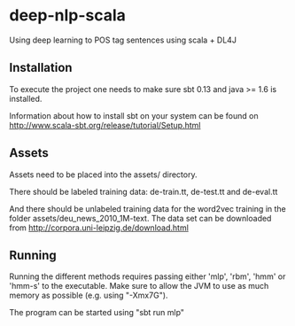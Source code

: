# deep-nlp-scala
Using deep learning to POS tag sentences using scala + DL4J 

## Installation
To execute the project one needs to make sure sbt 0.13 and java >= 1.6 is installed.

Information about how to install sbt on your system can be found on http://www.scala-sbt.org/release/tutorial/Setup.html

## Assets
Assets need to be placed into the assets/ directory. 

There should be labeled training data: de-train.tt, de-test.tt and de-eval.tt

And there should be unlabeled training data for the word2vec training in the folder assets/deu_news_2010_1M-text. The
data set can be downloaded from http://corpora.uni-leipzig.de/download.html


## Running
Running the different methods requires passing either 'mlp', 'rbm', 'hmm' or 'hmm-s' to the executable. Make sure to allow the JVM to use as much memory as possible (e.g. using "-Xmx7G").

The program can be started using "sbt run mlp"
